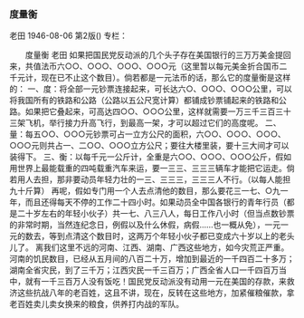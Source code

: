### 度量衡
老田
1946-08-06
第2版()
专栏：

　　度量衡
    老田
    如果把国民党反动派的几个头子存在美国银行的三万万美金提回来，共值法币六○○、○○○、○○○、○○○元（这里暂以每元美金折合国币二千元计，现在已不止这个数目）。倘若都是一元法币的话，那么它的度量衡是这样的：
    一、度：将全部一元钞票连接起来，可长达六○、○○○、○○○公里，可以将我国所有的铁路和公路（公路以五公尺宽计算）都铺成钞票铺起来的铁路和公路。如果把它叠起来，可高达四○○、○○○公里，这样就需要一万三千三百三十三架飞机，举行接力升高飞行，到最高一架，才可以超过它们的高度呢。
    二、量：每五○○、○○○元钞票可占一立方公尺的面积，六○○、○○○、○○○、○○○元则共占一、二○○、○○○立方公尺；要往大楼里装，要十三大间才可以装得下。
    三、衡：以每千元一公斤计，全重是六○○、○○○、○○○公斤，假如用世界上最能载重的四吨载重汽车来运，要一三三、三三三辆车才能把它运走。倘若用人去担，那非要动员年轻力壮的一三、三三三，三三三人不行。（以每人能担九十斤算）
    再呢，假如专门用一个人去点清他的数目，那么要花三一七、○九一年，而且还得每天不停的工作二十四小时。如果动员全中国各银行的青年行员（都是二十岁左右的年轻小伙子）共一七、八三八人，每日工作八小时（但当点数钞票的非常时期，当然连纪念日，例假以及什么休假，病假……也一概从免），一元一元的数去，等到点清这个数目时，这两万个年轻小伙子都已变成六十岁以上的老头儿了。
    离我们这里不远的河南、江西、湖南、广西这些地方，如今灾荒正严重。河南的饥民数目，已经从五月间的八百二十万，增加到最近的一千四百二十多万；湖南全省灾民，到了三千万；江西灾民一千三百万；广西全省人口一千四百万当中，就有一千三百万人没有饭吃！国民党反动派没有动用一元在美国的存款，来救济这些抗战八年的老百姓，这且不讲，现在，反转在这些地方，加紧催粮催款，拿老百姓卖儿卖女换来的粮食，供养打内战的军队。
